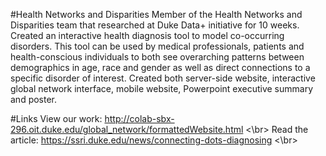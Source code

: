 #Health Networks and Disparities
Member of the Health Networks and Disparities team that researched at Duke Data+ initiative for 10 weeks. Created an interactive health diagnosis tool to model co-occurring disorders. This tool can be used by medical professionals, patients and health-conscious individuals to both see overarching patterns between demographics in age, race and gender as well as direct connections to a specific disorder of interest. Created both server-side website, interactive global network interface, mobile website, Powerpoint executive summary and poster.

#Links 
View our work: http://colab-sbx-296.oit.duke.edu/global_network/formattedWebsite.html <\br>
Read the article: https://ssri.duke.edu/news/connecting-dots-diagnosing <\br>
